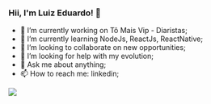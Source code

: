 ### Hii, I'm Luiz Eduardo! 👋


- 🔭 I’m currently working on Tô Mais Vip - Diaristas;
- 🌱 I’m currently learning NodeJs, ReactJs, ReactNative;
- 👯 I’m looking to collaborate on new opportunities;
- 🤔 I’m looking for help with my evolution;
- 💬 Ask me about anything;
- 📫 How to reach me: linkedin;

<img src="https://github-readme-stats.vercel.app/api?username=lEduFranco&show_icons=true&theme=darcula">

